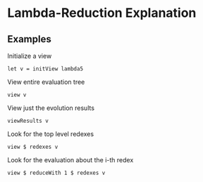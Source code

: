 # Lambda-Reduction Explanation  

## Examples 

Initialize a view 
```
let v = initView lambda5
```

View entire evaluation tree
```
view v
```


View just the evolution results
```
viewResults v
```

Look for the top level redexes
```
view $ redexes v
```

Look for the evaluation about the i-th redex
```
view $ reduceWith 1 $ redexes v
``` 


